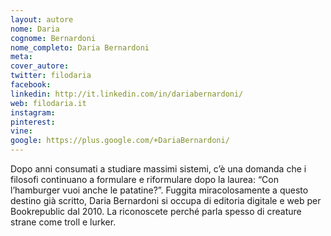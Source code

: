 ```yaml
---
layout: autore
nome: Daria 
cognome: Bernardoni
nome_completo: Daria Bernardoni 
meta:
cover_autore:
twitter: filodaria
facebook:
linkedin: http://it.linkedin.com/in/dariabernardoni/
web: filodaria.it
instagram:
pinterest:
vine:
google: https://plus.google.com/+DariaBernardoni/
---
```

Dopo anni consumati a studiare massimi sistemi, c’è una domanda che i filosofi continuano a formulare e riformulare dopo la laurea: “Con l’hamburger vuoi anche le patatine?”. Fuggita miracolosamente a questo destino già scritto, Daria Bernardoni si occupa di editoria digitale e web per Bookrepublic dal 2010. La riconoscete perché parla spesso di creature strane come troll e lurker.